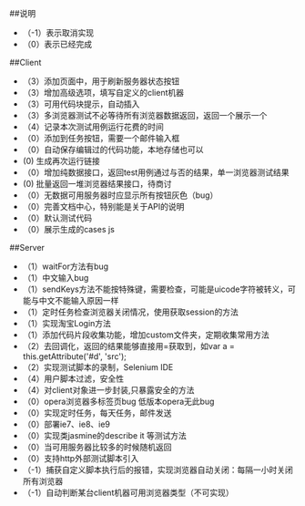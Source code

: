##说明
* （-1）表示取消实现
* （0）表示已经完成

##Client
* （3）添加页面中，用于刷新服务器状态按钮
* （3）增加高级选项，填写自定义的client机器
* （3）可用代码块提示，自动插入
* （3）多浏览器测试不必等待所有浏览器数据返回，返回一个展示一个
* （4）记录本次测试用例运行花费的时间
* （0）添加到任务按钮，需要一个邮件输入框
* （0）自动保存编辑过的代码功能，本地存储也可以
*  (0) 生成再次运行链接
* （0）增加纯数据接口，返回test用例通过与否的结果，单一浏览器测试结果
*  (0) 批量返回一堆浏览器结果接口，待商讨
* （0）无数据可用服务器时应显示所有按钮灰色（bug）
* （0）完善文档中心，特别能是关于API的说明
* （0）默认测试代码
* （0）展示生成的cases js

##Server
* （1）waitFor方法有bug
* （1）中文输入bug
* （1）sendKeys方法不能按特殊键，需要检查，可能是uicode字符被转义，可能与中文不能输入原因一样
* （1）定时任务检查浏览器关闭情况，使用获取session的方法
* （1）实现淘宝Login方法
* （1）添加代码片段收集功能，增加custom文件夹，定期收集常用方法
* （2）去回调化，返回的结果能够直接用=获取到，如var a = this.getAttribute('#d', 'src');
* （2）实现测试脚本的录制，Selenium IDE
* （4）用户脚本过滤，安全性
* （4）对client对象进一步封装,只暴露安全的方法
* （0）opera浏览器多标签页bug 低版本opera无此bug
* （0）实现定时任务，每天任务，邮件发送
* （0）部署ie7、ie8、ie9
* （0）实现类jasmine的describe it 等测试方法
* （0）当可用服务器比较多的时候随机返回
* （0）支持http外部测试脚本引入
* （-1）捕获自定义脚本执行后的报错，实现浏览器自动关闭：每隔一小时关闭所有浏览器
* （-1）自动判断某台client机器可用浏览器类型（不可实现）
